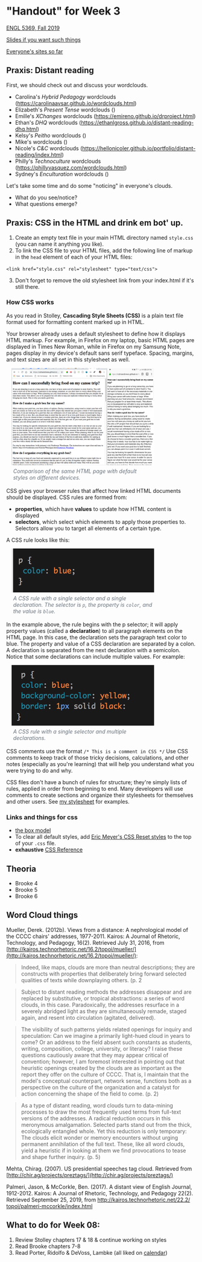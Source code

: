 # "Handout" for Week 3

[ENGL 5369, Fall 2019](calendar.html)

[Slides if you want such things](https://docs.google.com/presentation/d/e/2PACX-1vRufA94YIvpbFkJ2K591QOVPqCeLM5nAcGgkbJ0uiCuOgYeWh5OUR1FXmLTWgReyHFb8yPoLY4kWyb5/pub?start=false&loop=false&delayms=3000)

[Everyone's sites so far](fambly)

## Praxis: Distant reading

First, we should check out and discuss your wordclouds.
- Carolina's *Hybrid Pedagogy* wordclouds (https://carolinaavsar.github.io/wordclouds.html)
- Elizabeth's *Present Tense* wordclouds ()
- Emille's *XChanges* wordclouds (https://emireno.github.io/drproject.html)
- Ethan's *DHQ* wordclouds (https://ethanlgross.github.io/distant-reading-dhq.html)
- Kelsy's *Peitho* wordclouds ()
- Mike's wordclouds ()
- Nicole's *C&C* wordclouds (https://hellonicoler.github.io/portfolio/distant-reading/index.html)
- Philly's *Technoculture* wordclouds (https://phillyvasquez.com/wordclouds.html)
- Sydney's *Enculturation* wordclouds ()

Let's take some time and do some "noticing" in everyone's clouds.
- What do you see/notice?
- What questions emerge?

## Praxis: CSS in the HTML and drink em bot' up.

1. Create an empty text file in your main HTML directory named `style.css` (you can name it anything you like).
2. To link the CSS file to your HTML files, add the following line of markup in the `head` element of each of your HTML files:  

 `<link href="style.css" rel="stylesheet" type="text/css">`

3. Don't forget to remove the old stylesheet link from your index.html if it's still there.

### How CSS works

As you read in Stolley, **Cascading Style Sheets (CSS)** is a plain text file format used for formatting content marked up in HTML.

Your browser already uses a default stylesheet to define how it displays  HTML markup. For example, in Firefox on my laptop, basic HTML pages are displayed in Times New Roman, while in Firefox on my Samsung Note, pages display in my device's default sans serif typeface. Spacing, margins, and text sizes are all set in this stylesheet as well.

  <figure style="margin: 1em; max-width: 75%;"><img src="../teaching/fa18-3379/media/two-styles.png" />
    <figcaption style="padding: .3em; color: #6a737d; font-style: italic;">Comparison of the same HTML page with default styles on different devices.</figcaption>
    </figure>

CSS gives your browser rules that affect how linked HTML documents should be displayed. CSS rules are formed from:
  <ul>
    <li><strong>properties</strong>, which have <strong>values</strong> to update how HTML content is displayed</li>
    <li><strong>selectors</strong>, which select which elements to apply those properties to. Selectors allow you to target all elements of a certain type.</li>
  </ul>
  <p>A CSS rule looks like this:</p>
  <figure style="margin: 1em; max-width: 75%;"><img src="../teaching/fa18-3379/media/rule1.png"/>
    <figcaption style="padding: .3em; color: #6a737d; font-style: italic;">A CSS rule with a single selector and a single declaration. The selector is <code>p</code>, the property is <code>color</code>, and the value is <code>blue</code>.</figcaption>
  </figure>

In the example above, the rule begins with the p selector; it will apply property values (called a **declaration**) to all paragraph elements on the HTML page. In this case, the declaration sets the paragraph text color to blue. The property and value of a CSS declaration are separated by a colon. A declaration is separated from the next declaration with a semicolon. Notice that some declarations can include multiple values. For example:

  <figure style="margin: 1em; max-width: 75%;"><img src="../teaching/fa18-3379/media/rule2.png"/>
      <figcaption style="padding: .3em; color: #6a737d; font-style: italic;">A CSS rule with a single selector and multiple declarations.</figcaption>
    </figure>

CSS comments use the format `/* This is a comment in CSS */` Use CSS comments to keep track of those tricky decisions, calculations, and other notes (especially as you're learning) that will help you understand what you were trying to do and why.

CSS files don't have a bunch of rules for structure; they're simply lists of rules, applied in order from beginning to end. Many developers will use comments to create sections and organize their stylesheets for themselves and other users. See [my stylesheet](https://cdmandrews.github.io/css/style.css) for examples.

### Links and things for css

- [the box model](https://developer.mozilla.org/en-US/docs/Learn/CSS/Building_blocks/The_box_model)
- To clear all default styles, add [Eric Meyer's CSS Reset styles](https://meyerweb.com/eric/tools/css/reset/) to the top of your `.css` file.
- **exhaustive** [CSS Reference](https://developer.mozilla.org/en-US/docs/Web/CSS/Reference)


## Theoria

- Brooke 4
- Brooke 5
- Brooke 6

## Word Cloud things

Mueller, Derek. (2012b). Views from a distance: A nephrological model of the CCCC chairs' addresses, 1977-2011. Kairos: A Journal of Rhetoric, Technology, and Pedagogy, 16(2). Retrieved July 31, 2016, from [http://kairos.technorhetoric.net/16.2/topoi/mueller/](http://kairos.technorhetoric.net/16.2/topoi/mueller/):

> Indeed, like maps, clouds are more than neutral descriptions; they are constructs with properties that deliberately bring forward selected qualities of texts while downplaying others. (p. 2

> Subject to distant reading methods the addresses disappear and are replaced by substitutive, or tropical abstractions: a series of word clouds, in this case. Paradoxically, the addresses resurface in a severely abridged light as they are simultaneously remade, staged again, and resent into circulation (agitated, delivered).

> The visibility of such patterns yields related openings for inquiry and speculation: Can we imagine a primarily light-hued cloud in years to come? Or an address to the field absent such constants as students, writing, composition, college, university, or literacy? I raise these questions cautiously aware that they may appear critical of convention; however, I am foremost interested in pointing out that heuristic openings created by the clouds are as important as the report they offer on the culture of CCCC. That is, I maintain that the model's conceptual counterpart, network sense, functions both as a perspective on the culture of the organization and a catalyst for action concerning the shape of the field to come. (p. 2)

> As a type of distant reading, word clouds turn to data-mining processes to draw the most frequently used terms from full-text versions of the addresses. A radical reduction occurs in this meronymous amalgamation. Selected parts stand out from the thick, ecologically entangled whole. Yet this reduction is only temporary: The clouds elicit wonder or memory encounters without urging permanent annihilation of the full text. These, like all word clouds, yield a heuristic if in looking at them we find provocations to tease and shape further inquiry. (p. 5)

Mehta, Chirag. (2007). US presidential speeches tag cloud. Retrieved from [http://chir.ag/projects/preztags/](http://chir.ag/projects/preztags/)

Palmeri, Jason, & McCorkle, Ben. (2017). A distant view of English Journal, 1912-2012. Kairos: A Journal of Rhetoric, Technology, and Pedagogy 22(2). Retrieved September 25, 2019, from [http:/​/​kairos.technorhetoric.net/​22.2/​topoi/​palmeri-mccorkle/​index.html](http://technorhetoric.net/22.2/topoi/palmeri-mccorkle/index.html)

## What to do for Week 08:
 1. Review Stolley chapters 17 & 18 & continue working on styles
 2. Read Brooke chapters 7-8
 3. Read Porter, Ridolfo & DeVoss, Lambke (all liked on [calendar](calendar.html))

